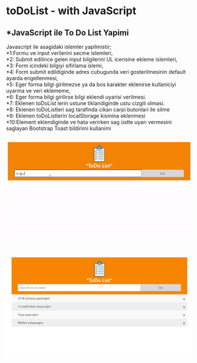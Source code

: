 # toDoList - with JavaScript 
 *JavaScript ile To Do List Yapimi   
 ---  
 Javascript ile asagidaki islemler yapilmistir;  
*1:Formu ve input verilerini secme islemleri,  
*2: Submit edilince gelen input bilgilerini UL icerisine ekleme islemleri,  
*3: Form icindeki bilgiyi sifirlama islemi,  
*4: Form submit edildiginde adres cubugunda veri gosterilmesinin default ayarda engellenmesi,  
*5: Eger forma bilgi girilmezse ya da bos karakter eklenirse kullaniciyi uyarma ve veri eklememe,  
*6: Eger forma bilgi girilirse bilgi eklendi uyarisi verilmesi.  
*7: Eklenen toDoList lerin ustune tiklandiginde ustu cizgili olmasi.  
*8: Eklenen toDoListleri sag tarafinda cikan carpi butonlari ile silme  
*9: Eklenen toDoListlerin localStorage kismina eklenmesi  
*10:Element eklendiginde ve hata verirken sag üstte uyarı vermesini saglayan Bootstrap Toast bildirimi
kullanimi  



![](https://github.com/ulkuhos/toDoList-javascript/blob/main/img/todolist.gif)
---
![](https://github.com/ulkuhos/toDoList-javascript/blob/main/img/todoprojectimg.jpg)
---
